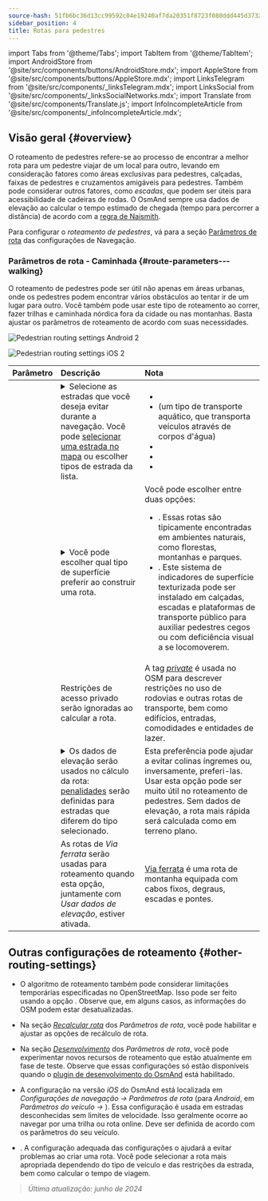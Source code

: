 ```yaml
---
source-hash: 51fb6bc36d13cc99592c04e19240af7da20351f8723f080ddd445d3732ef8b91
sidebar_position: 4
title: Rotas para pedestres
---
```

import Tabs from '@theme/Tabs';
import TabItem from '@theme/TabItem';
import AndroidStore from '@site/src/components/buttons/AndroidStore.mdx';
import AppleStore from '@site/src/components/buttons/AppleStore.mdx';
import LinksTelegram from '@site/src/components/_linksTelegram.mdx';
import LinksSocial from '@site/src/components/_linksSocialNetworks.mdx';
import Translate from '@site/src/components/Translate.js';
import InfoIncompleteArticle from '@site/src/components/_infoIncompleteArticle.mdx';



## Visão geral {#overview}

O roteamento de pedestres refere-se ao processo de encontrar a melhor rota para um pedestre viajar de um local para outro, levando em consideração fatores como áreas exclusivas para pedestres, calçadas, faixas de pedestres e cruzamentos amigáveis para pedestres. Também pode considerar outros fatores, como *escadas*, que podem ser úteis para acessibilidade de cadeiras de rodas. O OsmAnd sempre usa dados de elevação ao calcular o tempo estimado de chegada (tempo para percorrer a distância) de acordo com a [regra de Naismith](https://en.wikipedia.org/wiki/Naismith%27s_rule#Scarf's_equivalence_between_distance_and_climb).

Para configurar o *roteamento de pedestres*, vá para a seção [Parâmetros de rota](../guidance/navigation-settings#route-parameters) das configurações de Navegação.

### Parâmetros de rota - Caminhada {#route-parameters---walking}

O roteamento de pedestres pode ser útil não apenas em áreas urbanas, onde os pedestres podem encontrar vários obstáculos ao tentar ir de um lugar para outro. Você também pode usar este tipo de roteamento ao correr, fazer trilhas e caminhada nórdica fora da cidade ou nas montanhas. Basta ajustar os parâmetros de roteamento de acordo com suas necessidades.

<Tabs groupId="operating-systems" queryString="current-os">

<TabItem value="android" label="Android">

![Pedestrian routing settings Android 2](@site/static/img/navigation/routing/routing_pedestrian_settings_andr_2.png)

</TabItem>

<TabItem value="ios" label="iOS">

![Pedestrian routing settings iOS 2](@site/static/img/navigation/routing/pedestrian_routing_ios.png)

</TabItem>

</Tabs>

| Parâmetro | Descrição | Nota |
|:------------|:---------------|:---------------|
| *<Translate android="true" ids="impassable_road"/>* | <details><summary> Selecione as estradas que você deseja evitar durante a navegação. Você pode [selecionar uma estrada no mapa](../../map/map-context-menu/#avoid-road) ou escolher tipos de estrada da lista. </summary>![Avoid roads Android](@site/static/img/navigation/routing/avoid_pedestrian_andr.png) </details> | <ul><li> [<Translate android="true" ids="routing_attr_avoid_unpaved_name"/>](https://wiki.openstreetmap.org/wiki/Key:surface)</li><li>[<Translate android="true" ids="routing_attr_avoid_ferries_name"/>](https://wiki.openstreetmap.org/wiki/Ferries) (um tipo de transporte aquático, que transporta veículos através de corpos d'água)</li><li>[<Translate android="true" ids="routing_attr_avoid_stairs_name"/>](https://wiki.openstreetmap.org/wiki/Tag:highway%3Dsteps)</li><li>[<Translate android="true" ids="routing_attr_avoid_tunnels_name"/>](https://wiki.openstreetmap.org/wiki/Key:tunnel)</li><li>[<Translate android="true" ids="routing_attr_avoid_motorway_name"/>](https://wiki.openstreetmap.org/wiki/Tag:highway%3Dmotorway)</li></ul>|
| *<Translate android="true" ids="prefer_in_routing_title"/>* | <details><summary> Você pode escolher qual tipo de superfície preferir ao construir uma rota. </summary> ![Elevation pedestrian Android](@site/static/img/navigation/routing/prefer_pedestrian_andr.png) </details> | Você pode escolher entre duas opções:<ul><li>[<Translate android="true" ids="routing_attr_prefer_hiking_routes_name"/>](https://wiki.openstreetmap.org/wiki/Hiking#Tagging_ways,_points_and_areas). Essas rotas são tipicamente encontradas em ambientes naturais, como florestas, montanhas e parques. </li><li>[<Translate android="true" ids="routing_attr_prefer_tactile_paving_name"/>](https://wiki.openstreetmap.org/wiki/Key:tactile_paving). Este sistema de indicadores de superfície texturizada pode ser instalado em calçadas, escadas e plataformas de transporte público para auxiliar pedestres cegos ou com deficiência visual a se locomoverem. </li></ul> |
| *<Translate android="true" ids="routing_attr_allow_private_name"/>* | Restrições de acesso privado serão ignoradas ao calcular a rota. | A tag *[private](https://wiki.openstreetmap.org/wiki/Key:access)* é usada no OSM para descrever restrições no uso de rodovias e outras rotas de transporte, bem como edifícios, entradas, comodidades e entidades de lazer. |
|*<Translate android="true" ids="routing_attr_height_obstacles_name"/>* | <details><summary> Os dados de elevação serão usados no cálculo da rota: [penalidades](../../../technical/osmand-file-formats/osmand-routing-xml.md#penalties-of-elevation-data) serão definidas para estradas que diferem do tipo selecionado. </summary> ![Use elevation data Android](@site/static/img/navigation/routing/pedestrian_elevation_andr.png) </details> | Esta preferência pode ajudar a evitar colinas íngremes ou, inversamente, preferi-las. Usar esta opção pode ser muito útil no roteamento de pedestres. Sem dados de elevação, a rota mais rápida será calculada como em terreno plano. |
|*<Translate android="true" ids="routing_attr_allow_via_ferrata_name"/>*| As rotas de *Via ferrata* serão usadas para roteamento quando esta opção, juntamente com *Usar dados de elevação*, estiver ativada. | [Via ferrata](https://wiki.openstreetmap.org/wiki/Tag:highway%3Dvia_ferrata) é uma rota de montanha equipada com cabos fixos, degraus, escadas e pontes. |


## Outras configurações de roteamento {#other-routing-settings}

- O algoritmo de roteamento também pode considerar limitações temporárias especificadas no OpenStreetMap. Isso pode ser feito usando a opção *[<Translate android="true" ids="temporary_conditional_routing"/>](../routing/osmand-routing.md#consider-temporary-limitations)*. Observe que, em alguns casos, as informações do OSM podem estar desatualizadas.

- Na seção [*Recalcular rota*](../../navigation/guidance/navigation-settings.md#recalculate-route) dos *Parâmetros de rota*, você pode habilitar e ajustar as opções de recálculo de rota.

- Na seção [*Desenvolvimento*](../guidance/navigation-settings.md#development-settings) dos *Parâmetros de rota*, você pode experimentar novos recursos de roteamento que estão atualmente em fase de teste. Observe que essas configurações só estão disponíveis quando o [plugin de desenvolvimento do OsmAnd](../../plugins/development.md) está habilitado.

- A configuração *[<Translate ios="true" ids="road_speeds"/>](../guidance/navigation-settings.md#road-speeds)* na versão *iOS* do OsmAnd está localizada em *Configurações de navegação → Parâmetros de rota* (para *Android*, em *Parâmetros do veículo → [<Translate android="true" ids="default_speed_setting_title"/>](../guidance/navigation-settings.md#default-speed--road-speeds)*). Essa configuração é usada em estradas desconhecidas sem limites de velocidade. Isso geralmente ocorre ao navegar por uma trilha ou rota online. Deve ser definida de acordo com os parâmetros do seu veículo.

- *[<Translate ios="true" ids="vehicle_parameters"/>](../guidance/navigation-settings.md#vehicle-parameters)*. A configuração adequada das configurações o ajudará a evitar problemas ao criar uma rota. Você pode selecionar a rota mais apropriada dependendo do tipo de veículo e das restrições da estrada, bem como calcular o tempo de viagem.

> *Última atualização: junho de 2024*